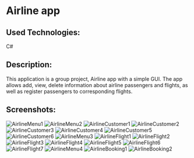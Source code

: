 # Airline app

## Used Technologies:
C#

## Description:
This application is a group project, Airline app with a simple GUI. The app allows add, view, delete information about airline passengers and flights, as well as register passengers to corresponding flights.

## Screenshots:

![AirlineMenu1](https://github.com/evgeniya-zhukova/Airline_app/blob/main/Screenshots/AirlineMenu1.png)
![AirlineMenu2](https://github.com/evgeniya-zhukova/Airline_app/blob/main/Screenshots/AirlineMenu2.png)
![AirlineCustomer1](https://github.com/evgeniya-zhukova/Airline_app/blob/main/Screenshots/AirlineCustomer1.png)
![AirlineCustomer2](https://github.com/evgeniya-zhukova/Airline_app/blob/main/Screenshots/AirlineCustomer2.png)
![AirlineCustomer3](https://github.com/evgeniya-zhukova/Airline_app/blob/main/Screenshots/AirlineCustomer3.png)
![AirlineCustomer4](https://github.com/evgeniya-zhukova/Airline_app/blob/main/Screenshots/AirlineCustomer4.png)
![AirlineCustomer5](https://github.com/evgeniya-zhukova/Airline_app/blob/main/Screenshots/AirlineCustomer5.png)
![AirlineCustomer6](https://github.com/evgeniya-zhukova/Airline_app/blob/main/Screenshots/AirlineCustomer6.png)
![AirlineMenu3](https://github.com/evgeniya-zhukova/Airline_app/blob/main/Screenshots/AirlineMenu3.png)
![AirlineFlight1](https://github.com/evgeniya-zhukova/Airline_app/blob/main/Screenshots/AirlineFlight1.png)
![AirlineFlight2](https://github.com/evgeniya-zhukova/Airline_app/blob/main/Screenshots/AirlineFlight2.png)
![AirlineFlight3](https://github.com/evgeniya-zhukova/Airline_app/blob/main/Screenshots/AirlineFlight3.png)
![AirlineFlight4](https://github.com/evgeniya-zhukova/Airline_app/blob/main/Screenshots/AirlineFlight4.png)
![AirlineFlight5](https://github.com/evgeniya-zhukova/Airline_app/blob/main/Screenshots/AirlineFlight5.png)
![AirlineFlight6](https://github.com/evgeniya-zhukova/Airline_app/blob/main/Screenshots/AirlineFlight6.png)
![AirlineFlight7](https://github.com/evgeniya-zhukova/Airline_app/blob/main/Screenshots/AirlineFlight7.png)
![AirlineMenu4](https://github.com/evgeniya-zhukova/Airline_app/blob/main/Screenshots/AirlineMenu4.png)
![AirlineBooking1](https://github.com/evgeniya-zhukova/Airline_app/blob/main/Screenshots/AirlineBooking1.png)
![AirlineBooking2](https://github.com/evgeniya-zhukova/Airline_app/blob/main/Screenshots/AirlineBooking2.png)
